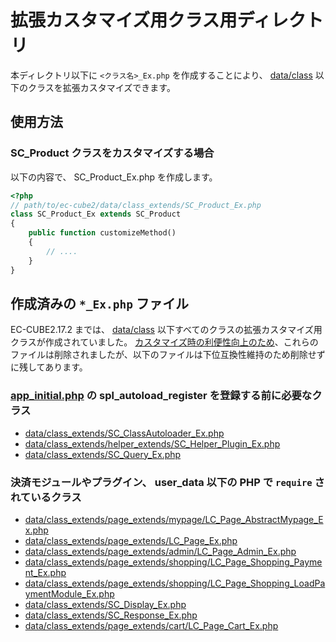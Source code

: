 # 拡張カスタマイズ用クラス用ディレクトリ

本ディレクトリ以下に `<クラス名>_Ex.php` を作成することにより、 [data/class](../class/) 以下のクラスを拡張カスタマイズできます。

## 使用方法

### SC_Product クラスをカスタマイズする場合

以下の内容で、 SC_Product_Ex.php を作成します。

```php
<?php
// path/to/ec-cube2/data/class_extends/SC_Product_Ex.php
class SC_Product_Ex extends SC_Product
{
    public function customizeMethod()
    {
        // ....
    }
}
```

## 作成済みの `*_Ex.php` ファイル

EC-CUBE2.17.2 までは、 [data/class](../class/) 以下すべてのクラスの拡張カスタマイズ用クラスが作成されていました。
[カスタマイズ時の利便性向上のため](https://github.com/EC-CUBE/ec-cube2/pull/526)、これらのファイルは削除されましたが、以下のファイルは下位互換性維持のため削除せずに残してあります。

### [app_initial.php](../app_initial.php) の spl_autoload_register を登録する前に必要なクラス

- [data/class_extends/SC_ClassAutoloader_Ex.php](SC_ClassAutoloader_Ex.php)
- [data/class_extends/helper_extends/SC_Helper_Plugin_Ex.php](helper_extends/SC_Helper_Plugin_Ex.php)
- [data/class_extends/SC_Query_Ex.php](SC_Query_Ex.php)

### 決済モジュールやプラグイン、 user_data 以下の PHP で `require` されているクラス

- [data/class_extends/page_extends/mypage/LC_Page_AbstractMypage_Ex.php](page_extends/mypage/LC_Page_AbstractMypage_Ex.php)
- [data/class_extends/page_extends/LC_Page_Ex.php](page_extends/LC_Page_Ex.php)
- [data/class_extends/page_extends/admin/LC_Page_Admin_Ex.php](page_extends/admin/LC_Page_Admin_Ex.php)
- [data/class_extends/page_extends/shopping/LC_Page_Shopping_Payment_Ex.php](page_extends/shopping/LC_Page_Shopping_Payment_Ex.php)
- [data/class_extends/page_extends/shopping/LC_Page_Shopping_LoadPaymentModule_Ex.php](page_extends/shopping/LC_Page_Shopping_LoadPaymentModule_Ex.php)
- [data/class_extends/SC_Display_Ex.php](SC_Display_Ex.php)
- [data/class_extends/SC_Response_Ex.php](SC_Response_Ex.php)
- [data/class_extends/page_extends/cart/LC_Page_Cart_Ex.php](LC_Page_Cart_Ex.php)
